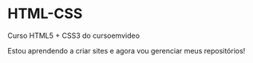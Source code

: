 # HTML-CSS
 Curso HTML5 + CSS3 do cursoemvideo

Estou aprendendo a criar sites e agora vou gerenciar meus repositórios!

<a href="https://https://abnersuhettdev.github.io/HTML-CSS\exercicios\EX001/index.html">